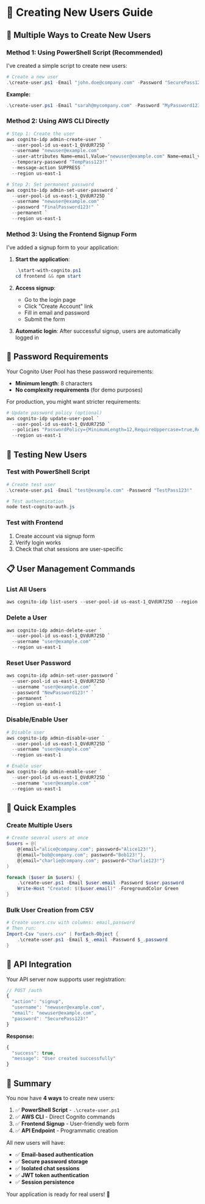 # 👥 Creating New Users Guide

## 🎯 Multiple Ways to Create New Users

### Method 1: Using PowerShell Script (Recommended)

I've created a simple script to create new users:

```powershell
# Create a new user
.\create-user.ps1 -Email "john.doe@company.com" -Password "SecurePass123!"
```

**Example:**
```powershell
.\create-user.ps1 -Email "sarah@mycompany.com" -Password "MyPassword123!"
```

### Method 2: Using AWS CLI Directly

```powershell
# Step 1: Create the user
aws cognito-idp admin-create-user `
  --user-pool-id us-east-1_QVdUR725D `
  --username "newuser@example.com" `
  --user-attributes Name=email,Value="newuser@example.com" Name=email_verified,Value=true `
  --temporary-password "TempPass123!" `
  --message-action SUPPRESS `
  --region us-east-1

# Step 2: Set permanent password
aws cognito-idp admin-set-user-password `
  --user-pool-id us-east-1_QVdUR725D `
  --username "newuser@example.com" `
  --password "FinalPassword123!" `
  --permanent `
  --region us-east-1
```

### Method 3: Using the Frontend Signup Form

I've added a signup form to your application:

1. **Start the application**:
   ```powershell
   .\start-with-cognito.ps1
   cd frontend && npm start
   ```

2. **Access signup**:
   - Go to the login page
   - Click "Create Account" link
   - Fill in email and password
   - Submit the form

3. **Automatic login**: After successful signup, users are automatically logged in

## 🔐 Password Requirements

Your Cognito User Pool has these password requirements:
- **Minimum length**: 8 characters
- **No complexity requirements** (for demo purposes)

For production, you might want stricter requirements:
```powershell
# Update password policy (optional)
aws cognito-idp update-user-pool `
  --user-pool-id us-east-1_QVdUR725D `
  --policies "PasswordPolicy={MinimumLength=12,RequireUppercase=true,RequireLowercase=true,RequireNumbers=true,RequireSymbols=true}" `
  --region us-east-1
```

## 🧪 Testing New Users

### Test with PowerShell Script
```powershell
# Create test user
.\create-user.ps1 -Email "test@example.com" -Password "TestPass123!"

# Test authentication
node test-cognito-auth.js
```

### Test with Frontend
1. Create account via signup form
2. Verify login works
3. Check that chat sessions are user-specific

## 📋 User Management Commands

### List All Users
```powershell
aws cognito-idp list-users --user-pool-id us-east-1_QVdUR725D --region us-east-1
```

### Delete a User
```powershell
aws cognito-idp admin-delete-user `
  --user-pool-id us-east-1_QVdUR725D `
  --username "user@example.com" `
  --region us-east-1
```

### Reset User Password
```powershell
aws cognito-idp admin-set-user-password `
  --user-pool-id us-east-1_QVdUR725D `
  --username "user@example.com" `
  --password "NewPassword123!" `
  --permanent `
  --region us-east-1
```

### Disable/Enable User
```powershell
# Disable user
aws cognito-idp admin-disable-user `
  --user-pool-id us-east-1_QVdUR725D `
  --username "user@example.com" `
  --region us-east-1

# Enable user
aws cognito-idp admin-enable-user `
  --user-pool-id us-east-1_QVdUR725D `
  --username "user@example.com" `
  --region us-east-1
```

## 🚀 Quick Examples

### Create Multiple Users
```powershell
# Create several users at once
$users = @(
    @{email="alice@company.com"; password="Alice123!"},
    @{email="bob@company.com"; password="Bob123!"},
    @{email="charlie@company.com"; password="Charlie123!"}
)

foreach ($user in $users) {
    .\create-user.ps1 -Email $user.email -Password $user.password
    Write-Host "Created: $($user.email)" -ForegroundColor Green
}
```

### Bulk User Creation from CSV
```powershell
# Create users.csv with columns: email,password
# Then run:
Import-Csv "users.csv" | ForEach-Object {
    .\create-user.ps1 -Email $_.email -Password $_.password
}
```

## 🔧 API Integration

Your API server now supports user registration:

```javascript
// POST /auth
{
  "action": "signup",
  "username": "newuser@example.com",
  "email": "newuser@example.com", 
  "password": "SecurePass123!"
}
```

**Response:**
```javascript
{
  "success": true,
  "message": "User created successfully"
}
```

## 🎉 Summary

You now have **4 ways** to create new users:

1. ✅ **PowerShell Script** - `.\create-user.ps1`
2. ✅ **AWS CLI** - Direct Cognito commands
3. ✅ **Frontend Signup** - User-friendly web form
4. ✅ **API Endpoint** - Programmatic creation

All new users will have:
- ✅ **Email-based authentication**
- ✅ **Secure password storage**
- ✅ **Isolated chat sessions**
- ✅ **JWT token authentication**
- ✅ **Session persistence**

Your application is ready for real users! 🚀